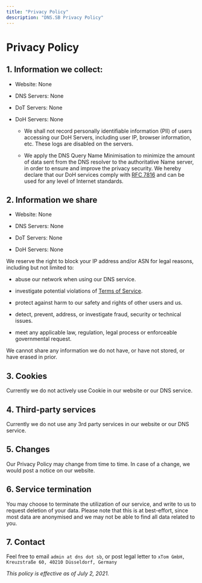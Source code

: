 ```yaml
---
title: "Privacy Policy"
description: "DNS.SB Privacy Policy"
---
```


# Privacy Policy

## 1. Information we collect:

- Website: None

- DNS Servers: None

- DoT Servers: None

- DoH Servers: None

  - We shall not record personally identifiable information (PII) of users accessing our DoH Servers, including user IP, browser information, etc. These logs are disabled on the servers.

  - We apply the DNS Query Name Minimisation to minimize the amount of data sent from the DNS resolver to the authoritative Name server, in order to ensure and improve the privacy security. We hereby declare that our DoH services comply with [RFC 7816](https://datatracker.ietf.org/doc/html/rfc7816) and can be used for any level of Internet standards.

## 2. Information we share

- Website: None

- DNS Servers: None

- DoT Servers: None

- DoH Servers: None

We reserve the right to block your IP address and/or ASN for legal reasons, including but not limited to:

- abuse our network when using our DNS service.

- investigate potential violations of [Terms of Service](/tos/).

- protect against harm to our safety and rights of other users and us.

- detect, prevent, address, or investigate fraud, security or technical issues.

- meet any applicable law, regulation, legal process or enforceable governmental request.

We cannot share any information we do not have, or have not stored, or have erased in prior.

## 3. Cookies

Currently we do not actively use Cookie in our website or our DNS service.

## 4. Third-party services

Currently we do not use any 3rd party services in our website or our DNS service.

## 5. Changes

Our Privacy Policy may change from time to time. In case of a change, we would post a notice on our website.

## 6. Service termination

You may choose to terminate the utilization of our service, and write to us to request deletion of your data. Please note that this is at best-effort, since most data are anonymised and we may not be able to find all data related to you.

## 7. Contact

Feel free to email `admin at dns dot sb`, or post legal letter to `xTom GmbH, Kreuzstraße 60, 40210 Düsseldorf, Germany`

*This policy is effective as of July 2, 2021.*

